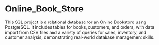# Online_Book_Store
This SQL project is a relational database for an Online Bookstore using PostgreSQL. It includes tables for books, customers, and orders, with data import from CSV files and a variety of queries for sales, inventory, and customer analysis, demonstrating real-world database management skills.
